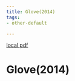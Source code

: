 ```yaml
---
title: Glove(2014)
tags:
- other-default

---
```


[local pdf](../../../pdfs/2014-GloVe.pdf)

# Glove(2014)

